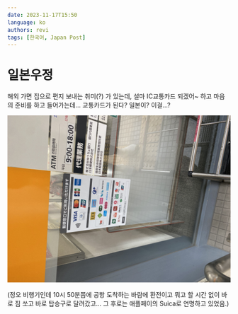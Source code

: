 ```yaml
---
date: 2023-11-17T15:50
language: ko
authors: revi
tags: [한국어, Japan Post]
---
```


<!--
SPDX-FileCopyrightText: (C) 2023 Hong Yongmin (https://revi.xyz/) <yewon@revi.email>

SPDX-License-Identifier: LicenseRef-CC-BY-ND-2.0-KR
-->

# 일본우정

해외 가면 집으로 편지 보내는 취미(?) 가 있는데, 설마 IC교통카드 되겠어~ 하고 마음의 준비를 하고 들어가는데... 교통카드가 된다?
일본이? 이걸...?

<!--truncate-->

![일본우정 결제수단, EMV Contactless, IC교통카드 (스이카, 이코카 등), 라인페이, 알리페이 등이 결제수단으로 명시되어 있다](Photo-2023-11-22-19-56.jpeg)

(정오 비행기인데 10시 50분쯤에 공항 도착하는 바람에 환전이고 뭐고 할 시간 없이 바로 짐 쏘고 바로 탑승구로 달려갔고...
그 후로는 애플페이의 Suica로 연명하고 있었음.)
